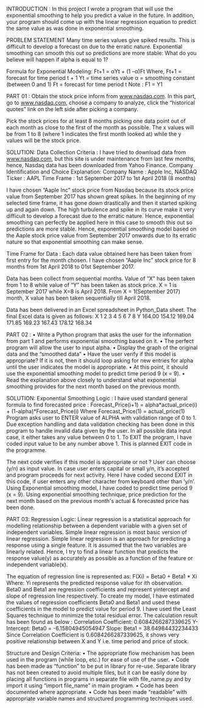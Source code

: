 INTRODUCTION :
In this project I wrote  a program that will use the exponential smoothing to help you predict a value in the future.
In addition, your program should come up with the linear regression equation to predict the same value as was done in
exponential smoothing.

PROBLEM STATEMENT
Many time series values give spiked results. This is difficult to develop a forecast on due to the erratic nature. Exponential
smoothing can smooth this out so predictions are more stable: What do you believe will happen if alpha is equal to 1?

Formula for Exponential Modeling:
Ft+1 = αYt + (1 –α)Ft
Where,
Ft+1 = forecast for time period t + 1
Yt = time series value
α = smoothing constant (between 0 and 1)
Ft = forecast for time period t
Note : F1 = Y1

PART 01 :
Obtain the stock price inform from www.nasdaq.com. In this part, go to www.nasdaq.com, choose a company to analyze,
click the “historical quotes” link on the left side after picking a company.

Pick the stock prices for at least 8 months picking one data point out of each month as close to the first of the month as
possible. The x values will be from 1 to 8 (where 1 indicates the first month looked at) while the y values will be the stock
price.

SOLUTION:
Data Collection Criteria : I have tried to download data from www.nasdaq.com, but this
site is under maintenance from last few months, hence, Nasdaq data has been downloaded from Yahoo Finance.
Company Identification and Choice Explanation:
Company Name : Apple Inc, NASDAQ Ticker : AAPL
Time Frame : 1st September 2017 to 1st April 2018 (8 months)

I have chosen “Aaple Inc” stock price from Nasdaq because its stock price value from September 2017 has shown great
spikes. In the beginning of my selected time frame, it has gone down drastically and then it started spiking up and again down.
The high turbulence and spike in its curve make it very difficult to develop a forecast due to the erratic nature. Hence,
exponential smoothing can perfectly be applied here in this case to smooth this out so predictions are more stable. Hence,
exponential smoothing model based on the Aaple stock price value from September 2017 onwards due to its erratic nature
so that exponential smoothing can make sense.

Time Frame for Data : Each data value obtained here has been taken from first entry for the month chosen. I have chosen
“Aaple Inc” stock price for 8 months from 1st April 2018 to 01st September 2017.

Data has been collect from sequential months. Value of “X” has been taken from 1 to 8 while value of “Y” has been
taken as stock price. X = 1 is September 2017 while X=8 is April 2018. From X = 1(September 2017) month, X value has been taken sequentially till April 2018.

Data has been delivered in an Excel spreadsheet in Python_Data sheet.
The final Excel data is given as follows:
X   1       2      3      4      5     6      7      8
Y 164.00 154.12 169.04 171.85 169.23 167.43 178.12 168.34

PART 02 :
• Write a Python program that asks the user for the information from part 1 and performs exponential
smoothing based on it.
• The perfect program will allow the user to input alpha.
• Display the graph of the original data and the “smoothed data”
• Have the user verify if this model is appropriate? If it is not, then it should loop asking for new entries for alpha
until the user indicates the model is appropriate.
• At this point, it should use the exponential smoothing model to predict time period 9 (x = 9).
• Read the explanation above closely to understand what exponential smoothing provides for the next month based on the previous month.

SOLUTION:
Exponential Smoothing Logic : I have used standard general formula to find forecasted price :
Forecast_Price(i+1) = alpha*actual_price(i) + (1-alpha)*Forecast_Price(i)
Where Forecast_Price(1) = actual_price(1)
Program asks user to ENTER value of ALPHA with validation range of 0 to 1. Due exception handling and data validation checking has been done in this program to handle invalid data
given by the user. In all possible data input case, it either takes any value between 0 to 1. To EXIT the program, I have coded
input value to be any number above 1. This is planned EXIT code in the programme.

The next code verifies if this model is appropriate or not ? User can choose (y/n) as input value. In case user enters capital or
small y/n, it’s accepted and program proceeds for next activity. Here I have coded second EXIT in this code, if user enters any
other character from keyboard other than ‘y/n’. Using Exponential smoothing model, I have coded to predict time period 9 (x = 9). Using exponential smoothing technique,
price prediction for the next month based on the previous month's actual & forecasted price has been done.

PART 03:
Regression Logic:
Linear regression is a statistical approach for modelling relationship between a dependent variable with a given set of
independent variables. Simple linear regression is most basic version of linear regression. Simple linear regression is an approach for
predicting a response using a single feature. It is assumed that the two variables are linearly related. Hence, I try to find a
linear function that predicts the response value(y) as accurately as possible as a function of the feature or independent variable(x).

The equation of regression line is represented as:
F(Xi) = Beta0 + Beta1 * Xi
Where:
Yi represents the predicted response value for ith observation. Beta0 and Beta1 are regression coefficients and represent yintercept
and slope of regression line respectively.
To create my model, I have estimated the values of regression coefficients Beta0 and Beta1 and used these coefficients in the model to predict value for period 9.
I have used the Least Squares technique to minimize the total residual error. The calculation result has been found as below :
Correlation Coefficient: 0.6084266287339625
Y-Intercept: Beta0 = -6.15804945054947
Slope: Beta1 = 38.64984432234433 Since Correlation Coefficient is 0.6084266287339625, it shows very positive relationship between X and Y i.e. time period and price of stock. 

Structure and Design Criteria:
• The appropriate flow mechanism has been used in the program (while loop, etc.) for ease of use of the user.
• Code has been made as “function” to be put in library for re-use. Separate library has not been created to avoid multiple files, but it can be easily done by placing all functions in programs in separate file with file_name.py and by import it using “import file_name” in main program.
• Code has been documented where appropriate.
• Code has been made “readable” with appropriate variable names and structured programming techniques used.
